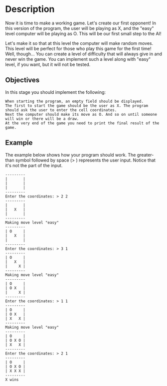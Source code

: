# Description

Now it is time to make a working game. Let's create our first opponent! In this version of the program, the user will be playing as X, and the "easy" level computer will be playing as O. This will be our first small step to the AI!

Let's make it so that at this level the computer will make random moves. This level will be perfect for those who play this game for the first time! Well, though... You can create a level of difficulty that will always give in and never win the game. You can implement such a level along with "easy" level, if you want, but it will not be tested.
## Objectives

In this stage you should implement the following:

    When starting the program, an empty field should be displayed.
    The first to start the game should be the user as X. The program should ask the user to enter the cell coordinates.
    Next the computer should make its move as O. And so on until someone will win or there will be a draw.
    At the very end of the game you need to print the final result of the game.

## Example

The example below shows how your program should work.
The greater-than symbol followed by space (> ) represents the user input. Notice that it's not the part of the input.

    ---------
    |       |
    |       |
    |       |
    ---------
    Enter the coordinates: > 2 2
    ---------
    |       |
    |   X   |
    |       |
    ---------
    Making move level "easy"
    ---------
    | O     |
    |   X   |
    |       |
    ---------
    Enter the coordinates: > 3 1
    ---------
    | O     |
    |   X   |
    |     X |
    ---------
    Making move level "easy"
    ---------
    | O     |
    | O X   |
    |     X |
    ---------
    Enter the coordinates: > 1 1
    ---------
    | O     |
    | O X   |
    | X   X |
    ---------
    Making move level "easy"
    ---------
    | O     |
    | O X O |
    | X   X |
    ---------
    Enter the coordinates: > 2 1
    ---------
    | O     |
    | O X O |
    | X X X |
    ---------
    X wins